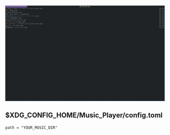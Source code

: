 ![](./picture.png)

## $XDG_CONFIG_HOME/Music_Player/config.toml

```text
path = "YOUR_MUSIC_DIR"
```
